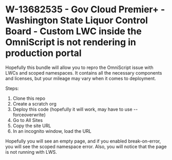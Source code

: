 # W-13682535 - Gov Cloud Premier+ - Washington State Liquor Control Board - Custom LWC inside the OmniScript is not rendering in production portal

Hopefully this bundle will allow you to repro the OmniScript issue with LWCs and scoped namespaces.  It contains all the necessary components and licenses, but your mileage may vary when it comes to deployment.

Steps:
1. Clone this repo
2. Create a scratch org
3. Deploy this code (hopefully it will work, may have to use --forceoverwrite)
4. Go to All Sites
5. Copy the site URL
6. In an incognito window, load the URL

Hopefully you will see an empty page, and if you enabled break-on-error, you will see the scoped namespace error.  Also, you will notice that the page is not running with LWS.